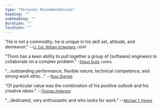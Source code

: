 ```yaml
---
type: "Personal Recommendations"
heading: ""
subheading: ""
duration: ""
location: ""
---
```


"He is not a commodity; he is unique in his skill set, attitude, and demeanor." --<span style='font-size:80%'>[Lt. Col. William Scheppers](recommendations/WilliamScheppers.pdf), USAF</span>


"Thom has a keen ability to pull together a group of [software] engineers to collaborate on a complex problem." -<span style="font-size:80%;">[Shaun Scott](recommendations/ShaunScottEndorsement.pdf), Leidos</span>

"...outstanding performance, flexible nature, technical competence, and strong work ethic..." --<span style='font-size:80%'>[Russ Sherrett](recommendations/RussSherrett.pdf)</span>

"Of particular value was the combination of his positive outlook and his creative ideas." --<span style='font-size:80%'>[Thomas Anderson](recommendations/ThomasAnderson.pdf)</span>

"...dedicated, very enthusiastic and who looks for work." --<span style='font-size:80%'>[Michael T. Ferens](recommendations/MichaelFerens.pdf)</span>
